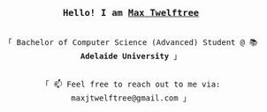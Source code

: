 <h3 align="center"><samp>Hello! I am <b><a rel="nofollow noopener noreferrer" target="_blank" href="https://maxjtwelftree.super.site/">Max Twelftree </a></b></samp></h3>
<p align="center"><br>
  <samp>
    「 Bachelor of Computer Science (Advanced) Student @ 📚 <b>Adelaide University</b> 」<br>
  </samp>

<p align="center"><br>
  <samp>
    「 📫 Feel free to reach out to me via: maxjtwelftree@gmail.com 」 
